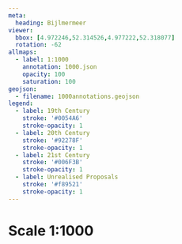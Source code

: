 ```yaml
---
meta:
  heading: Bijlmermeer
viewer:
  bbox: [4.972246,52.314526,4.977222,52.318077]
  rotation: -62
allmaps:
  - label: 1:1000
    annotation: 1000.json
    opacity: 100
    saturation: 100
geojson:
  - filename: 1000annotations.geojson
legend:
  - label: 19th Century
    stroke: '#0054A6'
    stroke-opacity: 1
  - label: 20th Century
    stroke: '#92278F'
    stroke-opacity: 1
  - label: 21st Century
    stroke: '#006F3B'
    stroke-opacity: 1
  - label: Unrealised Proposals
    stroke: '#f89521'
    stroke-opacity: 1
---
```

# Scale 1:1000